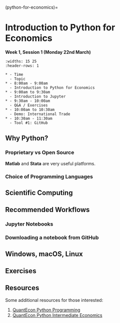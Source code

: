 (python-for-economics)=
# Introduction to Python for Economics

**Week 1, Session 1 (Monday 22nd March)**

```{list-table}
:widths: 15 25
:header-rows: 1

* - Time
  - Topic
* - 8:00am - 9:00am
  - Introduction to Python for Economics
* - 9:00am to 9:30am
  - Introduction to Jupyter
* - 9:30am - 10:00am
  - Q&A / Exercises
* - 10:00am to 10:30am
  - Demo: International Trade
* - 10:30am - 11:30am
  - Tool #1: GitHub
```

## Why Python?

### Proprietary vs Open Source

**Matlab** and **Stata** are very useful platforms.

### Choice of Programming Languages

## Scientific Computing

## Recommended Workflows

### Jupyter Notebooks

### Downloading a notebook from GitHub

## Windows, macOS, Linux

## Exercises

## Resources

Some additional resources for those interested:

1. [QuantEcon Python Programming](https://python-programming.quantecon.org)
2. [QuantEcon Python Intermediate Economics](https://python.quantecon.org)


